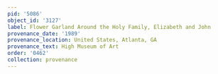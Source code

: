 ```yaml
---
pid: '5086'
object_id: '3127'
label: Flower Garland Around the Holy Family, Elizabeth and John
provenance_date: '1989'
provenance_location: United States, Atlanta, GA
provenance_text: High Museum of Art
order: '0462'
collection: provenance
---
```

